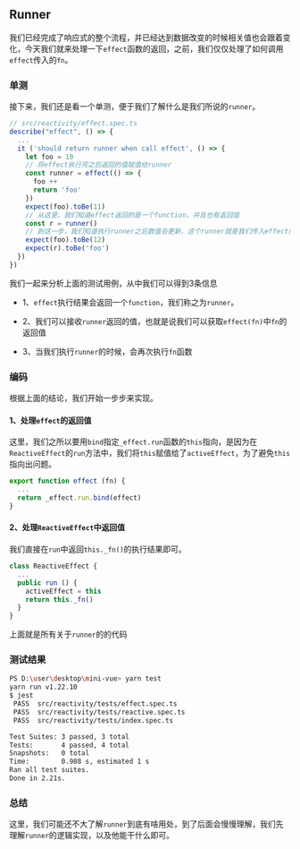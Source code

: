 ## Runner

我们已经完成了响应式的整个流程，并已经达到数据改变的时候相关值也会跟着变化，今天我们就来处理一下`effect`函数的返回，之前，我们仅仅处理了如何调用`effect`传入的`fn`。

### 单测

接下来，我们还是看一个单测，便于我们了解什么是我们所说的`runner`。

``` javascript
// src/reactivity/effect.spec.ts
describe("effect", () => {
  ...
  it ('should return runner when call effect', () => {
    let foo = 10
    // 将effect执行完之后返回的值赋值给runner
    const runner = effect(() => {
      foo ++
      return 'foo'
    })
    expect(foo).toBe(11)
    // 从这里，我们知道effect返回的是一个function，并且也有返回值
    const r = runner()
    // 到这一步，我们知道执行runner之后数值会更新，这个runner就是我们传入effect的fn
    expect(foo).toBe(12)
    expect(r).toBe('foo')
  })
})
```

我们一起来分析上面的测试用例，从中我们可以得到3条信息

- 1、`effect`执行结果会返回一个`function`，我们称之为`runner`。

- 2、我们可以接收`runner`返回的值，也就是说我们可以获取`effect(fn)`中`fn`的返回值

- 3、当我们执行`runner`的时候，会再次执行`fn`函数
  
### 编码

根据上面的结论，我们开始一步步来实现。

#### 1、处理`effect`的返回值

这里，我们之所以要用`bind`指定`_effect.run`函数的`this`指向，是因为在`ReactiveEffect`的`run`方法中，我们将`this`赋值给了`activeEffect`，为了避免`this`指向出问题。

``` javascript
export function effect (fn) {
  ...
  return _effect.run.bind(effect)
}
```

#### 2、处理`ReactiveEffect`中返回值

我们直接在`run`中返回`this._fn()`的执行结果即可。

``` javascript
class ReactiveEffect {
  ...
  public run () {
    activeEffect = this
    return this._fn()
  }
}
```

上面就是所有关于`runner`的的代码

### 测试结果

``` bash
PS D:\user\desktop\mini-vue> yarn test
yarn run v1.22.10
$ jest
 PASS  src/reactivity/tests/effect.spec.ts
 PASS  src/reactivity/tests/reactive.spec.ts
 PASS  src/reactivity/tests/index.spec.ts

Test Suites: 3 passed, 3 total
Tests:       4 passed, 4 total
Snapshots:   0 total
Time:        0.988 s, estimated 1 s
Ran all test suites.
Done in 2.21s.
```

### 总结

这里，我们可能还不大了解`runner`到底有啥用处，到了后面会慢慢理解，我们先理解`runner`的逻辑实现，以及他能干什么即可。